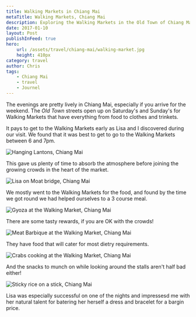 ```yaml
---
title: Walking Markets in Chiang Mai
metaTitle: Walking Markets, Chiang Mai
description: Exploring the Walking Markets in the Old Town of Chiang Mai
date: 2017-01-10
layout: Post
publishInFeed: true
hero: 
    url: /assets/travel/chiang-mai/walking-market.jpg
    height: 410px
category: travel
author: Chris
tags:
    - Chiang Mai
    - travel
    - Journel
---
```


The evenings are pretty lively in Chiang Mai, especially if you arrive for the weekend.
The _Old Town_ streets open up on Saturday's and Sunday's for Walking Markets that have everything
from food to clothes and trinkets. 

It pays to get to the Walking Markets early 
as Lisa and I discovered during our visit. 
We found that it was best to get to go to the Walking Markets between <time>6</time> and <time>7pm</time>.

![Hanging Lantons, Chiang Mai](/assets/travel/chiang-mai/hanging-lantons.jpg)

This gave us plenty of time to absorb the atmosphere before 
joining the growing crowds in the heart of the market.

![Lisa on Moat bridge, Chiang Mai](/assets/travel/chiang-mai/lisa-on-moat-bridge.jpg)  

We mostly went to the Walking Markets for the food, 
and found by the time we got round we had helped ourselves to a 3 course meal.

![Gyoza at the Walking Market, Chiang Mai](/assets/travel/chiang-mai/gyoza.jpg) 

There are some tasty rewards, if you are OK with the crowds!

![Meat Barbique at the Walking Market, Chiang Mai](/assets/travel/chiang-mai/meat-barbique.jpg)

They have food that will cater for most dietry requirements.

![Crabs cooking at the Walking Market, Chiang Mai](/assets/travel/chiang-mai/crabs-cooking.jpg)

And the snacks to munch on while looking around the stalls aren't half bad either!

![Sticky rice on a stick, Chiang Mai](/assets/travel/chiang-mai/sticky-rice-on-a-stick.jpg)

Lisa was especially successful on one of the nights 
and impressesd me with her natural talent for batering 
her herself a dress and bracelet for a bargin price.